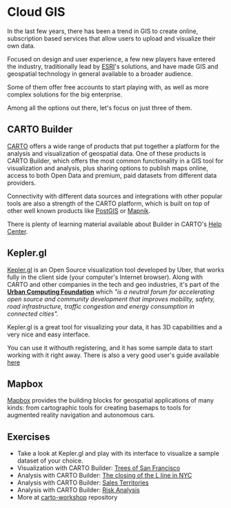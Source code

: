 # Cloud GIS

In the last few years, there has been a trend in GIS to create online, subscription based services that allow users to upload and visualize their own data. 

Focused on design and user experience, a few new players have entered the industry, traditionally lead by [ESRI](https://www.esri.com)'s solutions, and have made GIS and geospatial technology in general available to a broader audience.

Some of them offer free accounts to start playing with, as well as more complex solutions for the big enterprise. 

Among all the options out there, let's focus on just three of them.

## CARTO Builder

[CARTO](https://carto.com) offers a wide range of products that put together a platform for the analysis and visualization of geospatial data. One of these products is CARTO Builder, which offers the most common functionality in a GIS tool for visualization and analysis, plus sharing options to publish maps online, access to both Open Data and premium, paid datasets from different data providers. 

Connectivity with different data sources and integrations with other popular tools are also a strength of the CARTO platform, which is built on top of other well known products like [PostGIS](https://postgis.net) or [Mapnik](https://mapnik.org/).

There is plenty of learning material available about Builder in CARTO's [Help Center](https://carto.com/help).


## Kepler.gl

[Kepler.gl](https://kepler.gl/) is an Open Source visualization tool developed by Uber, that works fully in the client side (your computer's Internet browser). Along with CARTO and other companies in the tech and geo industries, it's part of the [**Urban Computing Foundation**](https://uc.foundation/) which _"is a neutral forum for accelerating open source and community development that improves mobility, safety, road infrastructure, traffic congestion and energy consumption in connected cities"._

Kepler.gl is a great tool for visualizing your data, it has 3D capabilities and a very nice and easy interface.

You can use it withouth registering, and it has some sample data to start working with it right away. There is also a very good user's guide available [here](https://github.com/keplergl/kepler.gl/blob/master/docs/user-guides/a-introduction.md)

## Mapbox

[Mapbox](https://www.mapbox.com/) provides the building blocks for geospatial applications of many kinds: from cartographic tools for creating basemaps to tools for augmented reality navigation and autonomous cars. 

## Exercises
* Take a look at Kepler.gl and play with its interface to visualize a sample dataset of your choice.
* Visualization with CARTO Builder: [Trees of San Francisco](sf_trees.md)
* Analysis with CARTO Builder: [The closing of the L line in NYC](l_line.md)
* Analysis with CARTO Builder: [Sales Territories](https://github.com/CartoDB/carto-workshop/blob/master/02-builder-analysis/exercises/portland.md)
* Analysis with CARTO Builder: [Risk Analysis](https://github.com/CartoDB/carto-workshop/blob/master/02-builder-analysis/exercises/portland.md)
* More at [carto-workshop](https://github.com/CartoDB/carto-workshop/tree/master/02-builder-analysis) repository
